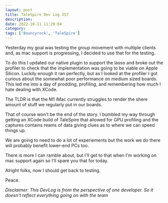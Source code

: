 ```yaml
---
layout: post
title: TaleSpire Dev Log 357
description:
date: 2022-10-11 11:29:04
category:
tags: ['Bouncyrock', 'TaleSpire']
---
```


Yesterday my goal was testing the group movement with multiple clients and, as mac support is progressing, I decided to use that for the testing.

To do this I updated our native plugin to support the lasso and broke out the profiler to check that the implementation was going to be viable on Apple Silicon. Luckily enough it ran perfectly, but as I looked at the profiler I got curious about the somewhat poor performance on medium sized boards. This led me into a day of prodding, profiling, and remembering how much I hate dealing with XCode.

The TLDR is that the M1 iMac currently struggles to render the shere amount of stuff we regularly put in our boards.

That of course won't be the end of the story. I bumbled my way through getting an XCode build of TaleSpire that allowed for GPU profiling and the captures contains reams of data giving clues as to where we can speed things up.

We are going to need to do a lot of experiements but the work we do there will probably benefit lower-end PCs too.

There is more I can ramble about, but I'll get to that when I'm working on mac support again so I'll spare you that for today.

Alright folks, now I should get back to testing.

Peace.


*Disclaimer: This DevLog is from the perspective of one developer. So it doesn't reflect everything going on with the team*
